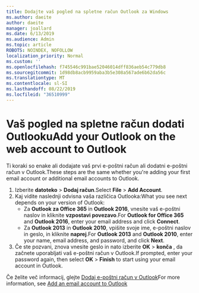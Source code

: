 ```yaml
---
title: Dodajte vaš pogled na spletne račun Outlook za Windows
ms.author: daeite
author: daeite
manager: joallard
ms.date: 6/13/2019
ms.audience: Admin
ms.topic: article
ROBOTS: NOINDEX, NOFOLLOW
localization_priority: Normal
ms.custom: ''
ms.openlocfilehash: f745546c991bae52046014dff836aeb54c779db8
ms.sourcegitcommit: 1d98db8acb9959aba3b5e308a567ade6b62da56c
ms.translationtype: MT
ms.contentlocale: sl-SI
ms.lasthandoff: 08/22/2019
ms.locfileid: "36510999"
---
```

# <a name="add-your-outlook-on-the-web-account-to-outlook"></a><span data-ttu-id="4051e-102">Vaš pogled na spletne račun dodati Outlooku</span><span class="sxs-lookup"><span data-stu-id="4051e-102">Add your Outlook on the web account to Outlook</span></span>

<span data-ttu-id="4051e-103">Ti koraki so enake ali dodajate vaš prvi e-poštni račun ali dodatni e-poštni račun v Outlook.</span><span class="sxs-lookup"><span data-stu-id="4051e-103">These steps are the same whether you're adding your first email account or additional email accounts to Outlook.</span></span>

1. <span data-ttu-id="4051e-104">Izberite **datoteko** > **Dodaj račun**.</span><span class="sxs-lookup"><span data-stu-id="4051e-104">Select **File** > **Add Account**.</span></span>
1. <span data-ttu-id="4051e-105">Kaj vidite naslednji odvisna vaša različica Outlooka:</span><span class="sxs-lookup"><span data-stu-id="4051e-105">What you see next depends on your version of Outlook:</span></span>
    - <span data-ttu-id="4051e-106">Za **Outlook za Office 365** in **Outlook 2016**, vnesite vaš e-poštni naslov in kliknite **vzpostavi povezavo**.</span><span class="sxs-lookup"><span data-stu-id="4051e-106">For **Outlook for Office 365** and **Outlook 2016**, enter your email address and click **Connect**.</span></span>
    - <span data-ttu-id="4051e-107">Za **Outlook 2013** in **Outlook 2010**, vpišite svoje ime, e-poštni naslov in geslo, in kliknite **naprej**.</span><span class="sxs-lookup"><span data-stu-id="4051e-107">For **Outlook 2013** and **Outlook 2010**, enter your name, email address, and password, and click **Next**.</span></span>
1. <span data-ttu-id="4051e-108">Če ste pozvani, znova vnesite geslo in nato izberite **OK** > **konča** , da začnete uporabljati vaš e-poštni račun v Outlook.</span><span class="sxs-lookup"><span data-stu-id="4051e-108">If prompted, enter your password again, then select **OK** > **Finish** to start using your email account in Outlook.</span></span>

<span data-ttu-id="4051e-109">Če želite več informacij, glejte [Dodaj e-poštni račun v Outlook](https://support.office.com/article/6e27792a-9267-4aa4-8bb6-c84ef146101b)</span><span class="sxs-lookup"><span data-stu-id="4051e-109">For more information, see [Add an email account to Outlook](https://support.office.com/article/6e27792a-9267-4aa4-8bb6-c84ef146101b)</span></span>